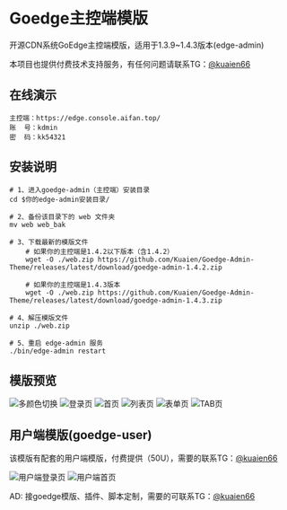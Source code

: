 # Goedge主控端模版
开源CDN系统GoEdge主控端模版，适用于1.3.9~1.4.3版本(edge-admin)

本项目也提供付费技术支持服务，有任何问题请联系TG：[@kuaien66][2]

## 在线演示
````shell
主控端：https://edge.console.aifan.top/
账  号：kdmin
密  码：kk54321
````

## 安装说明
```shell
# 1、进入goedge-admin（主控端）安装目录
cd $你的edge-admin安装目录/

# 2、备份该目录下的 web 文件夹
mv web web_bak

# 3、下载最新的模版文件
	# 如果你的主控端是1.4.2以下版本（含1.4.2）
	wget -O ./web.zip https://github.com/Kuaien/Goedge-Admin-Theme/releases/latest/download/goedge-admin-1.4.2.zip
	
	# 如果你的主控端是1.4.3版本
	wget -O ./web.zip https://github.com/Kuaien/Goedge-Admin-Theme/releases/latest/download/goedge-admin-1.4.3.zip

# 4、解压模版文件
unzip ./web.zip

# 5、重启 edge-admin 服务
./bin/edge-admin restart
```

## 模版预览
![多颜色切换][3]
![登录页][4]
![首页][5]
![列表页][6]
![表单页][7]
![TAB页][8]

## 用户端模版(goedge-user)

该模版有配套的用户端模版，付费提供（50U），需要的联系TG：[@kuaien66][9]

![用户端登录页][10]
![用户端首页][11]


AD: 接goedge模版、插件、脚本定制，需要的可联系TG：[@kuaien66][2]


  [2]: https://t.me/kuaien66
  [3]: https://bbs.naixi.net/data/attachment/forum/202408/06/183449b3vuvkfbk8pku8ff.jpg
  [4]: https://bbs.naixi.net/data/attachment/forum/202408/06/183453udzpj5l5wsissdej.jpg
  [5]: https://bbs.naixi.net/data/attachment/forum/202408/06/183452mkahhyiai3agvvk6.jpg
  [6]: https://bbs.naixi.net/data/attachment/forum/202408/06/183456d394im3pm7ficfrm.jpg
  [7]: https://bbs.naixi.net/data/attachment/forum/202408/06/183459z2rmmqr2rll1oe1a.jpg
  [8]: https://bbs.naixi.net/data/attachment/forum/202408/06/183502kyelr1s219dzgtls.jpg
  [9]: https://t.me/kuaien66
  [10]: https://bbs.naixi.net/data/attachment/forum/202408/03/011840x9si2ff2d77biisk.png
  [11]: https://bbs.naixi.net/data/attachment/forum/202408/03/011845rs1krzl440mw4ukk.png